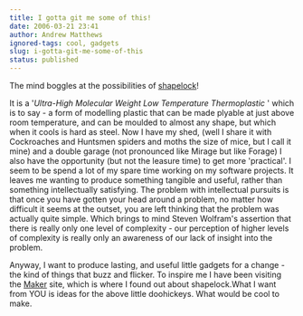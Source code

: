 ```yaml
---
title: I gotta git me some of this!
date: 2006-03-21 23:41
author: Andrew Matthews
ignored-tags: cool, gadgets
slug: i-gotta-git-me-some-of-this
status: published
---
```


The mind boggles at the possibilities of [shapelock](http://shapelock.com/)!

It is a '*Ultra-High Molecular Weight Low Temperature Thermoplastic* ' which is to say - a form of modelling plastic that can be made plyable at just above room temperature, and can be moulded to almost any shape, but which when it cools is hard as steel. Now I have my shed, (well I share it with Cockroaches and Huntsmen spiders and moths the size of mice, but I call it mine) and a double garage (not pronounced like Mirage but like Forage) I also have the opportunity (but not the leasure time) to get more 'practical'. I seem to be spend a lot of my spare time working on my software projects. It leaves me wanting to produce something tangible and useful, rather than something intellectually satisfying. The problem with intellectual pursuits is that once you have gotten your head around a problem, no matter how difficult it seems at the outset, you are left thinking that the problem was actually quite simple. Which brings to mind Steven Wolfram's assertion that there is really only one level of complexity - our perception of higher levels of complexity is really only an awareness of our lack of insight into the problem.

Anyway, I want to produce lasting, and useful little gadgets for a change - the kind of things that buzz and flicker. To inspire me I have been visiting the [Maker](http://www.makezine.com/) site, which is where I found out about shapelock.What I want from YOU is ideas for the above little doohickeys. What would be cool to make.
